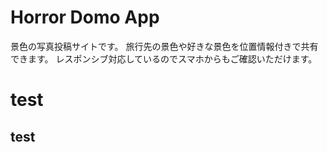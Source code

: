 # Horror Domo App
景色の写真投稿サイトです。
旅行先の景色や好きな景色を位置情報付きで共有できます。
レスポンシブ対応しているのでスマホからもご確認いただけます。

# test

## test

